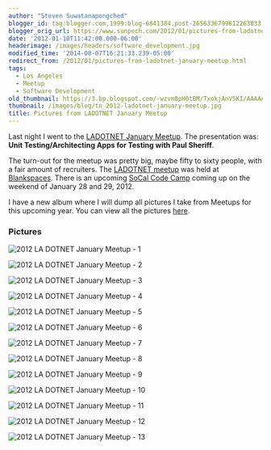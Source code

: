 ```yaml
---
author: "Steven Suwatanapongched"
blogger_id: tag:blogger.com,1999:blog-6841384.post-2656336799612263033
blogger_orig_url: https://www.sunpech.com/2012/01/pictures-from-ladotnet-january-meetup.html
date: '2012-01-10T11:42:00.000-06:00'
headerimage: /images/headers/software_development.jpg
modified_time: '2014-08-07T16:21:33.239-05:00'
redirect_from: /2012/01/pictures-from-ladotnet-january-meetup.html
tags:
  - Los Angeles
  - Meetup
  - Software Development
old_thumbnail: https://3.bp.blogspot.com/-wzvm8pH0tBM/TxokjAnVSKI/AAAAAAAA2zU/l-BMG3ZCH34/s800/2012-01-09+at+18-34-30.jpg
thumbnail: /images/blog/tn_2012-ladotnet-january-meetup.jpg
title: Pictures from LADOTNET January Meetup
---
```



Last night I went to the <a href="https://www.ladotnet.org/events/44238462/?eventId=44238462&amp;action=detail">LADOTNET January Meetup</a>. The presentation was: <b>Unit Testing/Architecting Apps for Testing with Paul Sheriff</b>.

The turn-out for the meetup was pretty big, maybe fifty to sixty people, with a fair amount of recruiters. The <a href="https://www.ladotnet.org/">LADOTNET meetup</a> was held at <a href="https://www.blankspaces.com/">Blankspaces</a>. There is an upcoming <a href="https://www.socalcodecamp.com/">SoCal Code Camp</a> coming up on the weekend of January 28 and 29, 2012.

I have a new album where I will dump all pictures I take from Meetups for this upcoming year. You can view all the pictures <a href="https://picasaweb.google.com/sunpech/2012Meetups?authuser=0&amp;feat=directlink">here</a>.

### Pictures

![2012 LA DOTNET January Meetup - 1](/images/blog/2012-01-09-at-18-34-30.jpg)

![2012 LA DOTNET January Meetup - 2](/images/blog/2012-01-09-at-18-34-44.jpg)

![2012 LA DOTNET January Meetup - 3](/images/blog/2012-01-09-at-18-57-41.jpg)

![2012 LA DOTNET January Meetup - 4](/images/blog/2012-01-09-at-18-57-50.jpg)

![2012 LA DOTNET January Meetup - 5](/images/blog/2012-01-09-at-19-04-16.jpg)

![2012 LA DOTNET January Meetup - 6](/images/blog/2012-01-09-at-19-08-10.jpg)

![2012 LA DOTNET January Meetup - 7](/images/blog/2012-01-09-at-19-08-25.jpg)

![2012 LA DOTNET January Meetup - 8](/images/blog/2012-01-09-at-19-16-58.jpg)

![2012 LA DOTNET January Meetup - 9](/images/blog/2012-01-09-at-19-23-26.jpg)

![2012 LA DOTNET January Meetup - 10](/images/blog/2012-01-09-at-19-27-28.jpg)

![2012 LA DOTNET January Meetup - 11](/images/blog/2012-01-09-at-19-27-37.jpg)

![2012 LA DOTNET January Meetup - 12](/images/blog/2012-01-09-at-19-28-02.jpg)

![2012 LA DOTNET January Meetup - 13](/images/blog/2012-01-09-at-19-37-38.jpg)